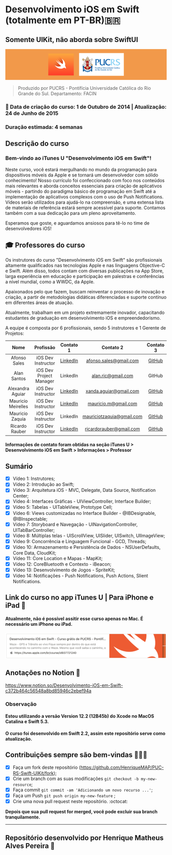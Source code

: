 
# Desenvolvimento iOS em Swift (totalmente em PT-BR)🇧🇷

## Somente UIKit, não aborda sobre SwiftUI

<img width="auto" src="https://github.com/HenriqueMAP/PUC-RS-Swift-UIKit/blob/main/puc-rs-swift.png?raw=true">
 
> Produzido por PUCRS - Pontifícia Universidade Católica do Rio Grande do Sul. Departamento: FACIN

### 📅 Data de criação do curso: 1 de Outubro de 2014 | Atualização: 24 de Junho de 2015 

### Duração estimada: 4 semanas

## **Descrição do curso**

### Bem-vindo ao iTunes U "Desenvolvimento iOS em Swift"!

Neste curso, você estará mergulhando no mundo da programação para dispositivos móveis da Apple e se tornará um desenvolvedor com sólido conhecimento! Nosso currículo foi confeccionado com foco nos conteúdos mais relevantes e aborda conceitos essenciais para criação de aplicativos móveis - partindo do paradigma básico de programação em Swift até a implementação de aplicativos complexos com o uso de Push Notifications. Vídeos serão utilizados para ajudá-lo na compreensão, e uma extensa lista de materiais de referência estará sempre acessível para suporte. Contamos também com a sua dedicação para um pleno aproveitamento.

Esperamos que goste, e aguardamos ansiosos para tê-lo no time de desenvolvedores iOS!

## 🎓 Professores do curso

Os instrutores do curso "Desenvolvimento iOS em Swift" são profissionais altamente qualificados nas tecnologias Apple e nas linguagens Objective-C e Swift. Além disso, todos contam com diversas publicações na App Store, larga experiência em educação e participação em palestras e conferências a nível mundial, como a WWDC, da Apple. 

Apaixonados pelo que fazem, buscam reinventar o processo de inovação e criação, a partir de metodologias didáticas diferenciadas e suporte contínuo em diferentes áreas de atuação.

Atualmente, trabalham em um projeto extremamente inovador, capacitando estudantes de graduação em desenvolvimento iOS e empreendedorismo. 

A equipe é composta por 6 profissionais, sendo 5 instrutores e 1 Gerente de Projetos:

|Nome|Profissão|Contato 1|Contato 2|Contato 3|
|:---:|:---:|:---:|:---:|:---:|
Afonso Sales |iOS Dev Instructor | [LinkedIn](https://www.linkedin.com/in/afonsosales/) | [afonso.sales@gmail.com](mailto:afonso.sales@gmail.com)|[GitHub](https://github.com/afonsosales)
Alan Santos | iOS Dev Project Manager | LinkedIn | [alan.ric@gmail.com](mailto:alan.ric@gmail.com)|GitHub|
Alexandra Aguiar | iOS Dev Instructor | [LinkedIn](https://www.linkedin.com/in/alexandraaguiar/) | [xanda.aguiar@gmail.com](mailto:xanda.aguiar@gmail.com)|[GitHub](https://github.com/xandaaguiar)
Mauricio Meirelles | iOS Dev Instructor | [LinkedIn](https://www.linkedin.com/in/mauriciomeirelles/) | [mauricio.m@gmail.com](mailto:mauricio.m@gmail.com)|[GitHub](https://github.com/mauriciomeirelles)
Mauricio Zaquia | iOS Dev Instructor | LinkedIn | [mauriciotzaquia@gmail.com](mailto:mauriciotzaquia@gmail.com)|[GitHub](https://github.com/mtzaquia)
Ricardo Rauber | iOS Dev Instructor | [LinkedIn](https://www.linkedin.com/in/ricardorauber85/) | [ricardorauber@gmail.com](mailto:ricardorauber@gmail.com)|[GitHub](https://github.com/ricardorauber)

#### Informações de contato foram obtidas na seção iTunes U > Desenvolvimento iOS em Swift > Informações > Professor

## Sumário

- [x] Vídeo 1: Instrutores;
- [x] Vídeo 2: Introdução ao Swift;
- [x] Vídeo 3: Arquitetura iOS - MVC, Delegate, Data Source, Notification Center;
- [x] Vídeo 4: Interfaces Gráficas - UIViewController, Interface Builder;
- [x] Vídeo 5: Tabelas - UITableView, Prototype Cell;
- [x] Vídeo 6: Views customizadas no Interface Builder - @IBDesignable, @IBInspectable;
- [x] Vídeo 7: Storyboard e Navegação - UINavigationController, UITabBarController;
- [x] Vídeo 8: Múltiplas telas - UIScrollView, UISlider, UISwitch, UIImageView;
- [x] Vídeo 9: Concorrência e Linguagem Funcional - GCD, Threads;
- [x] Vídeo 10: Armazenamento e Persistência de Dados - NSUserDefaults, Core Data, CloudKit;
- [x] Vídeo 11: Core Location e Mapas - MapKit;
- [x] Vídeo 12: CoreBluetooth e Contexto - iBeacon;
- [x] Vídeo 13: Desenvolvimento de Jogos - SpriteKit;
- [x] Vídeo 14: Notificações - Push Notifications, Push Actions, Slient Notifications.

## Link do curso no app iTunes U | Para iPhone e iPad 📱
#### Atualmente, não é possível assitir esse curso apenas no Mac. É necessário um iPhone ou iPad.
<a target="_blank" href="https://itunes.apple.com/br/course/id937721240">
 <img width="auto" src=https://github.com/HenriqueMAP/PUC-RS-Swift-UIKit/blob/main/iTunes-link.png?raw=true">
<a/>
                                                                                               
## Anotações no Notion 📖
https://www.notion.so/Desenvolvimento-iOS-em-Swift-c372b464c56548a8bd85946c2ebef94a

### Observação
#### Estou utilizando a versão Version 12.2 (12B45b) do Xcode no MacOS Catalina e Swift 5.3. 
#### O curso foi desenvolvido em Swift 2.2, assim este repositório serve como atualização.

## Contribuições sempre são bem-vindas 👨🏻‍💻

- [x] Faça um fork deste repositório (https://github.com/HenriqueMAP/PUC-RS-Swift-UIKit/fork);
- [x] Crie um branch com as suas modificações ` git checkout -b my-new-resource `;
- [x] Faça commit `git commit -am 'Adicionando um novo recurso ...'`;
- [x] Faça um Push ` git push origin my-new-feature ` ;
- [x] Crie uma nova pull request neste repositório. :octocat:

**Depois que sua pull request for merged, você pode excluir sua branch tranquilamente.**

---

## Repositório desenvolvido por Henrique Matheus Alves Pereira 🦁

